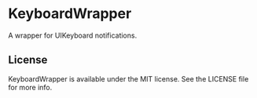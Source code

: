 # KeyboardWrapper
A wrapper for UIKeyboard notifications.

## License

KeyboardWrapper is available under the MIT license. See the LICENSE file for more info.
